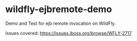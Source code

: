 wildfly-ejbremote-demo
======================

Demo and Test for ejb remote invocation on WildFly.

Issues covered: https://issues.jboss.org/browse/WFLY-2717
